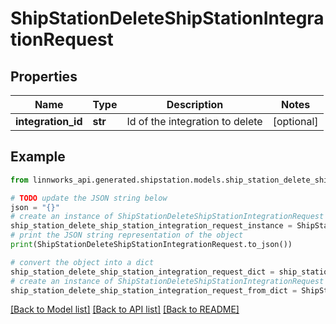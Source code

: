 # ShipStationDeleteShipStationIntegrationRequest


## Properties

Name | Type | Description | Notes
------------ | ------------- | ------------- | -------------
**integration_id** | **str** | Id of the integration to delete | [optional] 

## Example

```python
from linnworks_api.generated.shipstation.models.ship_station_delete_ship_station_integration_request import ShipStationDeleteShipStationIntegrationRequest

# TODO update the JSON string below
json = "{}"
# create an instance of ShipStationDeleteShipStationIntegrationRequest from a JSON string
ship_station_delete_ship_station_integration_request_instance = ShipStationDeleteShipStationIntegrationRequest.from_json(json)
# print the JSON string representation of the object
print(ShipStationDeleteShipStationIntegrationRequest.to_json())

# convert the object into a dict
ship_station_delete_ship_station_integration_request_dict = ship_station_delete_ship_station_integration_request_instance.to_dict()
# create an instance of ShipStationDeleteShipStationIntegrationRequest from a dict
ship_station_delete_ship_station_integration_request_from_dict = ShipStationDeleteShipStationIntegrationRequest.from_dict(ship_station_delete_ship_station_integration_request_dict)
```
[[Back to Model list]](../README.md#documentation-for-models) [[Back to API list]](../README.md#documentation-for-api-endpoints) [[Back to README]](../README.md)


